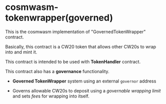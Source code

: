 # cosmwasm-tokenwrapper(governed)

This is the cosmwasm implementation of "GovernedTokenWrapper" contract.

Basically, this contract is a CW20 token that allows other CW20s to wrap into and mint it.

This contract is intended to be used with **TokenHandler** contract.

This contract also has a **governance** functionality.

- **Governed TokenWrapper** system using an external `governor` address  

- Governs allowable CW20s to deposit using a *governable wrapping limit* and
  sets *fee*s for wrapping into itself.